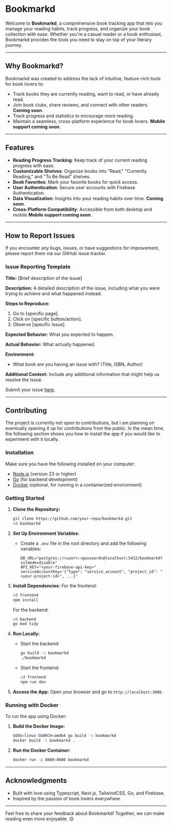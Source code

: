 # Bookmarkd

Welcome to **Bookmarkd**, a comprehensive book tracking app that lets you manage your reading habits, track progress, and organize your book collection with ease. Whether you're a casual reader or a book enthusiast, Bookmarkd provides the tools you need to stay on top of your literary journey.

---

## **Why Bookmarkd?**

Bookmarkd was created to address the lack of intuitive, feature-rich tools for book lovers to:
- Track books they are currently reading, want to read, or have already read.
- Join book clubs, share reviews, and connect with other readers. **Coming soon**.
- Track progress and statistics to encourage more reading.
- Maintain a seamless, cross-platform experience for book lovers. **Mobile support coming soon**.

---

## **Features**

- **Reading Progress Tracking**: Keep track of your current reading progress with ease.
- **Customizable Shelves**: Organize books into "Read," "Currently Reading," and "To Be Read" shelves.
- **Book Favorites**: Mark your favorite books for quick access.
- **User Authentication**: Secure user accounts with Firebase Authentication.
- **Data Visualization**: Insights into your reading habits over time. **Coming soon**.
- **Cross-Platform Compatibility**: Accessible from both desktop and mobile **Mobile support coming soon**.

---

## **How to Report Issues**

If you encounter any bugs, issues, or have suggestions for improvement, please report them via our GitHub issue tracker.

### **Issue Reporting Template**

**Title:** [Brief description of the issue]

**Description:**
A detailed description of the issue, including what you were trying to achieve and what happened instead.

**Steps to Reproduce:**
1. Go to [specific page].
2. Click on [specific button/action].
3. Observe [specific issue].

**Expected Behavior:**
What you expected to happen.

**Actual Behavior:**
What actually happened.

**Environment:**
- What book are you having an issue with? (Title, ISBN, Author)

**Additional Context:**
Include any additional information that might help us resolve the issue.

Submit your issue [here](https://github.com/samersawan/bookmarkd/issues).

---

## **Contributing**

The project is currently not open to contributions, but I am planning on eventually opening it up for contributions from the public. In the mean time, the following section shows you how to install the app if you would like to experiment with it locally.

### **Installation**

Make sure you have the following installed on your computer:
- [Node.js](https://nodejs.org/) (version 23 or higher)
- [Go](https://go.dev/) (for backend development)
- [Docker](https://www.docker.com/) (optional, for running in a containerized environment)

### **Getting Started**

1. **Clone the Repository:**
   ```bash
   git clone https://github.com/your-repo/bookmarkd.git
   cd bookmarkd
   ```

2. **Set Up Environment Variables:**
   - Create a `.env` file in the root directory and add the following variables:
     ```env
     DB_URL="postgres://<user>:<password>@localhost:5432/bookmarkd?sslmode=disable"
     API_KEY="<your-firebase-api-key>"
     serviceAccountKey='{"type": "service_account", "project_id": "<your-project-id>", ...}'
     ```

3. **Install Dependencies:**
   For the frontend:
   ```bash
   cd frontend
   npm install
   ```

   For the backend:
   ```bash
   cd backend
   go mod tidy
   ```

4. **Run Locally:**
   - Start the backend:
     ```bash
     go build -o bookmarkd
     ./bookmarkd
     ```
   - Start the frontend:
     ```bash
     cd frontend
     npm run dev
     ```

5. **Access the App:**
   Open your browser and go to `http://localhost:3000`.

### **Running with Docker**

To run the app using Docker:

1. **Build the Docker Image:**
   ```bash
   GOOS=linux GOARCH=amd64 go build -o bookmarkd
   docker build -t bookmarkd .
   ```

2. **Run the Docker Container:**
   ```bash
   docker run -p 8080:8080 bookmarkd
   ```

---

## **Acknowledgments**

- Built with love using Typescript, Next.js, TailwindCSS, Go, and Firebase.
- Inspired by the passion of book lovers everywhere.

---

Feel free to share your feedback about Bookmarkd! Together, we can make reading even more enjoyable. 😊

